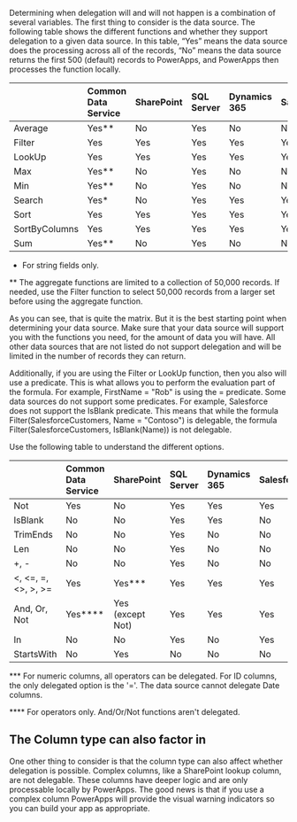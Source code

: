 Determining when delegation will and will not happen is a combination of several variables. The first thing to consider is the data source. The following table shows the different functions and whether they support delegation to a given data source. In this table, “Yes” means the data source does the processing across all of the records, “No” means the data source returns the first 500 (default) records to PowerApps, and PowerApps then processes the function locally.


|               | Common Data Service  | SharePoint   | SQL Server   | Dynamics 365   | Salesforce |
| :-------------| :-------------| :------------| :------------| :--------------| :----------|
| Average       | Yes**       | No           | Yes          | No             | No         |
| Filter        | Yes           | Yes          | Yes          | Yes            | Yes        |
| LookUp        | Yes           | Yes          | Yes          | Yes            | Yes        |
| Max           | Yes**       | No           | Yes          | No             | No         |
| Min           | Yes**       | No           | Yes          | No             | No         |
| Search        | Yes*         | No           | Yes          | Yes            | Yes        |
| Sort          | Yes           | Yes          | Yes          | Yes            | Yes        |
| SortByColumns | Yes           | Yes          | Yes          | Yes            | Yes        |
| Sum           | Yes**       | No           | Yes          | No             | No         |

* For string fields only.

** The aggregate functions are limited to a collection of 50,000
records. If needed, use the Filter function to select 50,000 records
from a larger set before using the aggregate function.

As you can see, that is quite the matrix. But it is the best starting
point when determining your data source. Make sure that your data source
will support you with the functions you need, for the amount of data you
will have. All other data sources that are not listed do not support
delegation and will be limited in the number of records they can return.

Additionally, if you are using the Filter or LookUp function, then you also will use a predicate. This is what allows you to perform the evaluation part of the formula. For example, FirstName = "Rob" is using the = predicate. Some data sources do not support some predicates. For example, Salesforce does not support the IsBlank predicate. This means that while the formula Filter(SalesforceCustomers, Name = "Contoso") is delegable, the formula Filter(SalesforceCustomers, IsBlank(Name)) is not delegable.

Use the following table to understand the different options.


|                           | Common Data Service | SharePoint       | SQL Server | Dynamics 365 | Salesforce |
| :-------------------------| :------------| :----------------| :----------| :------------| :----------|
| Not                       | Yes          | No               | Yes        | Yes          | Yes        |
| IsBlank                   | No           | No               | Yes        | Yes          | No         |
| TrimEnds                  | No           | No               | Yes        | No           | No         |
| Len                       | No           | No               | Yes        | No           | No         |
| +, -                      | No           | No               | Yes        | No           | No         |
| \<, \<=, =, \<\>, \>, \>= | Yes          | Yes\*\*\*        | Yes        | Yes          | Yes        |
| And, Or, Not              | Yes\*\*\*\*  | Yes (except Not) | Yes        | Yes          | Yes        |
| In                        | No           | No               | Yes        | No           | Yes        |
| StartsWith                | No           | Yes              | No         | No           | No         |

*** For numeric columns, all operators can be delegated. For ID
columns, the only delegated option is the \'=\'. The data source cannot
delegate Date columns.

**** For operators only. And/Or/Not functions aren\'t delegated.

The Column type can also factor in
----------------------------------

One other thing to consider is that the column type can also affect whether delegation is possible. Complex columns, like a SharePoint lookup column, are not delegable. These columns have deeper logic and are only processable locally by PowerApps. The good news is that if you use a complex column PowerApps will provide the visual warning indicators so you can build your app as appropriate.
